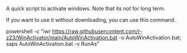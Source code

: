A quick script to activate windows. Note that its not for long term.

If you want to use it without downloading, you can use this command.

powershell -c "iwr https://raw.githubusercontent.com/r-z23/WinActivator/main/AutoWinActivation.bat -o AutoWinActivation.bat; saps AutoWinActivation.bat -v RunAs"
